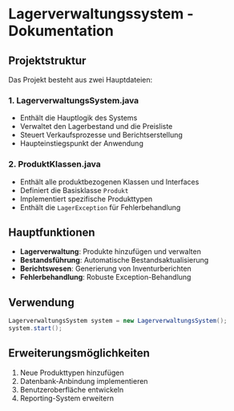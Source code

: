 # Lagerverwaltungssystem - Dokumentation

## Projektstruktur

Das Projekt besteht aus zwei Hauptdateien:

### 1. LagerverwaltungsSystem.java
- Enthält die Hauptlogik des Systems
- Verwaltet den Lagerbestand und die Preisliste
- Steuert Verkaufsprozesse und Berichtserstellung
- Haupteinstiegspunkt der Anwendung

### 2. ProduktKlassen.java
- Enthält alle produktbezogenen Klassen und Interfaces
- Definiert die Basisklasse `Produkt`
- Implementiert spezifische Produkttypen
- Enthält die `LagerException` für Fehlerbehandlung

## Hauptfunktionen

- **Lagerverwaltung**: Produkte hinzufügen und verwalten
- **Bestandsführung**: Automatische Bestandsaktualisierung
- **Berichtswesen**: Generierung von Inventurberichten
- **Fehlerbehandlung**: Robuste Exception-Behandlung

## Verwendung

```java
LagerverwaltungsSystem system = new LagerverwaltungsSystem();
system.start();
```

## Erweiterungsmöglichkeiten

1. Neue Produkttypen hinzufügen
2. Datenbank-Anbindung implementieren
3. Benutzeroberfläche entwickeln
4. Reporting-System erweitern